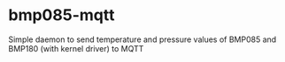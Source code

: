 # bmp085-mqtt
Simple daemon to send temperature and pressure values of BMP085 and BMP180 (with kernel driver) to MQTT
